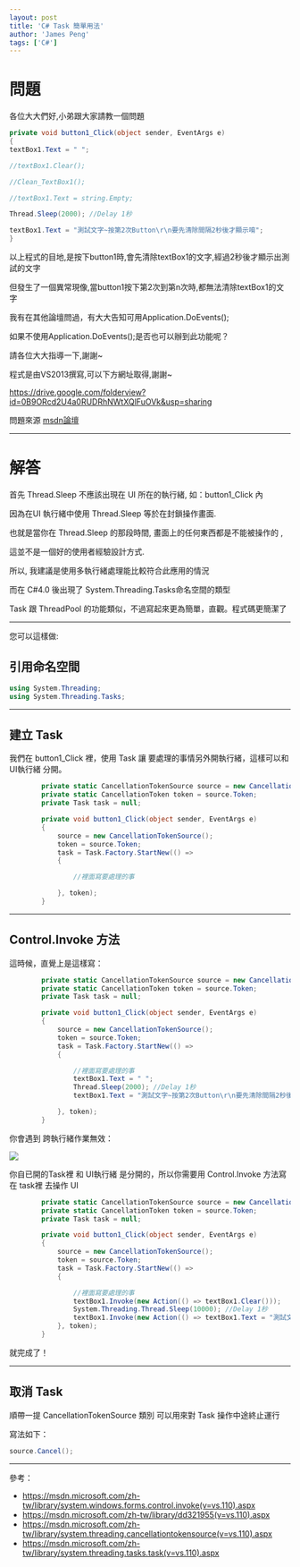 ```yaml
---
layout: post
title: 'C# Task 簡單用法'
author: 'James Peng'
tags: ['C#']
---
```


# 問題 #

各位大大們好,小弟跟大家請教一個問題

~~~csharp
private void button1_Click(object sender, EventArgs e)
{
textBox1.Text = " ";

//textBox1.Clear();

//Clean_TextBox1();

//textBox1.Text = string.Empty;

Thread.Sleep(2000); //Delay 1秒

textBox1.Text = "測試文字~按第2次Button\r\n要先清除間隔2秒後才顯示唷";
} 
~~~

以上程式的目地,是按下button1時,會先清除textBox1的文字,經過2秒後才顯示出測試的文字

但發生了一個異常現像,當button1按下第2次到第n次時,都無法清除textBox1的文字

我有在其他論壇問過，有大大告知可用Application.DoEvents();

如果不使用Application.DoEvents();是否也可以辦到此功能呢？

請各位大大指導一下,謝謝~

程式是由VS2013撰寫,可以下方網址取得,謝謝~

https://drive.google.com/folderview?id=0B9ORcd2U4a0RUDRhNWtXQlFuOVk&usp=sharing

問題來源 [msdn論壇](https://social.msdn.microsoft.com/Forums/zh-TW/7e2f9d7e-f6c1-433a-903c-032a2cead7b4/button12textbox1?forum=233)

----------

# 解答 #

首先 Thread.Sleep 不應該出現在 UI 所在的執行緒, 如：button1_Click 內

因為在UI 執行緒中使用 Thread.Sleep 等於在封鎖操作畫面. 

也就是當你在 Thread.Sleep 的那段時間, 畫面上的任何東西都是不能被操作的 ,

這並不是一個好的使用者經驗設計方式.

所以, 我建議是使用多執行緒處理能比較符合此應用的情況

而在 C#4.0 後出現了 System.Threading.Tasks命名空間的類型

Task 跟 ThreadPool 的功能類似，不過寫起來更為簡單，直觀。程式碼更簡潔了

----------

您可以這樣做:

## 引用命名空間 ##

~~~csharp
using System.Threading;
using System.Threading.Tasks;
~~~

----------


## 建立 Task ##

我們在 button1_Click 裡，使用 Task 讓 要處理的事情另外開執行緒，這樣可以和 UI執行緒 分開。

~~~csharp
        private static CancellationTokenSource source = new CancellationTokenSource();        
        private static CancellationToken token = source.Token;
        private Task task = null;

        private void button1_Click(object sender, EventArgs e)
        {
            source = new CancellationTokenSource();
            token = source.Token;
            task = Task.Factory.StartNew(() =>
            {

                //裡面寫要處理的事

            }, token);
        }
~~~

----------


## Control.Invoke 方法 ##

這時候，直覺上是這樣寫：

~~~csharp
        private static CancellationTokenSource source = new CancellationTokenSource();        
        private static CancellationToken token = source.Token;
        private Task task = null;

        private void button1_Click(object sender, EventArgs e)
        {
            source = new CancellationTokenSource();
            token = source.Token;
            task = Task.Factory.StartNew(() =>
            {

                //裡面寫要處理的事
                textBox1.Text = " ";
                Thread.Sleep(2000); //Delay 1秒
                textBox1.Text = "測試文字~按第2次Button\r\n要先清除間隔2秒後才顯示唷";

            }, token);
        }
~~~

你會遇到 跨執行緒作業無效：

![](http://i.imgur.com/qlXIOFJ.png)

你自已開的Task裡 和 UI執行緒 是分開的，所以你需要用 Control.Invoke 方法寫在 task裡 去操作 UI


~~~csharp
        private static CancellationTokenSource source = new CancellationTokenSource();        
        private static CancellationToken token = source.Token;
        private Task task = null;

        private void button1_Click(object sender, EventArgs e)
        {
            source = new CancellationTokenSource();
            token = source.Token;
            task = Task.Factory.StartNew(() =>
            {

                //裡面寫要處理的事
                textBox1.Invoke(new Action(() => textBox1.Clear()));
                System.Threading.Thread.Sleep(10000); //Delay 1秒
                textBox1.Invoke(new Action(() => textBox1.Text = "測試文字~按第2次Button , 要先清除間隔2秒後才顯示唷"));    
            }, token);
        }
~~~

就完成了！


----------


##  取消 Task ##

順帶一提 CancellationTokenSource 類別 可以用來對 Task 操作中途終止運行

寫法如下：

~~~csharp
source.Cancel();
~~~

----------

參考：

- https://msdn.microsoft.com/zh-tw/library/system.windows.forms.control.invoke(v=vs.110).aspx
- https://msdn.microsoft.com/zh-tw/library/dd321955(v=vs.110).aspx
- https://msdn.microsoft.com/zh-tw/library/system.threading.cancellationtokensource(v=vs.110).aspx
- https://msdn.microsoft.com/zh-tw/library/system.threading.tasks.task(v=vs.110).aspx